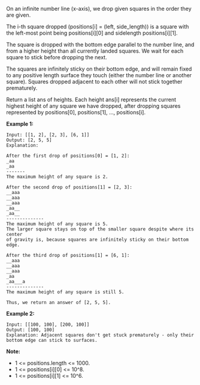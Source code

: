 On an infinite number line (x-axis), we drop given squares in the order they are given.

The i-th square dropped (positions[i] = (left, side_length)) is a square with the left-most point being positions[i][0] and sidelength positions[i][1].

The square is dropped with the bottom edge parallel to the number line, and from a higher height than all currently landed squares. We wait for each square to stick before dropping the next.

The squares are infinitely sticky on their bottom edge, and will remain fixed to any positive length surface they touch (either the number line or another square). Squares dropped adjacent to each other will not stick together prematurely.

Return a list ans of heights. Each height ans[i] represents the current highest height of any square we have dropped, after dropping squares represented by positions[0], positions[1], ..., positions[i].

**Example 1:**
```
Input: [[1, 2], [2, 3], [6, 1]]
Output: [2, 5, 5]
Explanation:

After the first drop of positions[0] = [1, 2]:
_aa
_aa
-------
The maximum height of any square is 2.

After the second drop of positions[1] = [2, 3]:
__aaa
__aaa
__aaa
_aa__
_aa__
--------------
The maximum height of any square is 5.  
The larger square stays on top of the smaller square despite where its center
of gravity is, because squares are infinitely sticky on their bottom edge.

After the third drop of positions[1] = [6, 1]:
__aaa
__aaa
__aaa
_aa
_aa___a
--------------
The maximum height of any square is still 5.

Thus, we return an answer of [2, 5, 5].
```

**Example 2:**
```
Input: [[100, 100], [200, 100]]
Output: [100, 100]
Explanation: Adjacent squares don't get stuck prematurely - only their bottom edge can stick to surfaces.
```
**Note:**

* 1 <= positions.length <= 1000.
* 1 <= positions[i][0] <= 10^8.
* 1 <= positions[i][1] <= 10^6.

